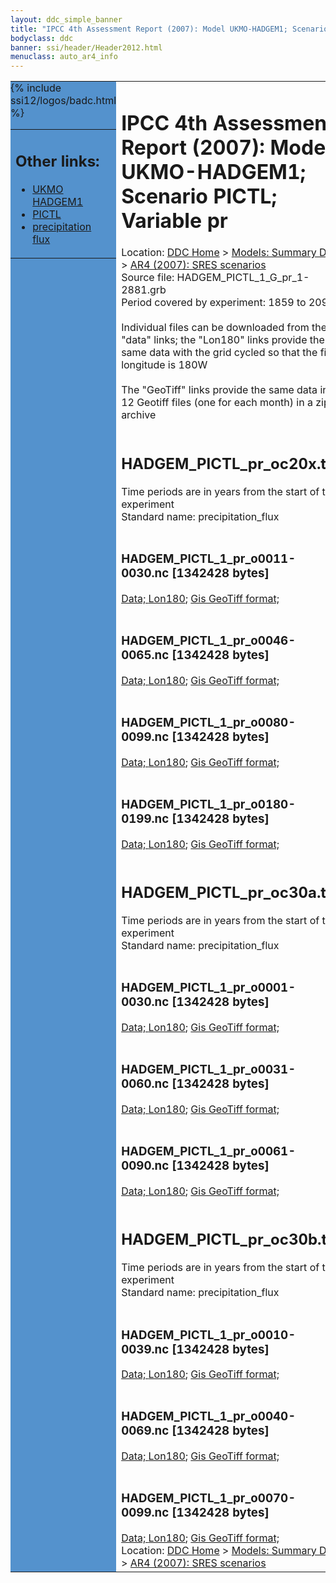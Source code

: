 ```yaml
---
layout: ddc_simple_banner
title: "IPCC 4th Assessment Report (2007): Model UKMO-HADGEM1; Scenario PICTL; Variable pr"
bodyclass: ddc
banner: ssi/header/Header2012.html
menuclass: auto_ar4_info
---
```



<table width="100%" border="0" cellspacing="0" cellpadding="0" style="border-collapse: collapse;">
<tr style="margin:0;padding:0;border:0;">
<td style="margin:0;padding:0;border:0;height:1pt;width:150pt;background:#5492CD;" valign="top" >

<div id="lh-col2" class="auto_ar4_info">
<table class="menumain" bgcolor="#5492CD" cellspacing="0" width="100%" border="0">
<tr><td>
<h2> Other links:</h2>
<ul>
<li><a href="/auto/ar4/model-UKMO-HADGEM1.html">UKMO<br/>HADGEM1</a></li>
<li><a href="/auto/ar4/scenario-PICTL.html">PICTL</a></li>
<li><a href="/auto/ar4/var-precipitation_flux.html">precipitation flux</a></li>
</ul>
</td></tr>
{% include ssi12/logos/badc.html %}
</table>
</div>
</td>
<td><h1>IPCC 4th Assessment Report (2007): Model UKMO-HADGEM1; Scenario PICTL; Variable pr</h1>

<!-- Breadcrumb1 -->
<div id="breadcrumb1" align="left">
Location: <a href="/index.html">DDC Home</a> > <a href="/sim/gcm_clim/">Models: Summary Data</a>
> <a href="/sim/gcm_clim/SRES_AR4/index.html">AR4 (2007): SRES scenarios</a>
</div>
<!-- End of Breadcrumb1 -->Source file: HADGEM_PICTL_1_G_pr_1-2881.grb
<br/>
Period covered by experiment: 1859 to 2099<br/>
<br/>Individual files can be downloaded from the "data" links; the "Lon180" links provide the same data
         with the grid cycled so that the first longitude is 180W<br/>
<br/>The "GeoTiff" links provide the same data in 12 Geotiff files (one for each month)
          in a zip archive<br/>
<br/><h2>HADGEM_PICTL_pr_oc20x.tar</h2>
Time periods are in years from the start of the experiment<br/>
Standard name: precipitation_flux<br>
<br/><h3>HADGEM_PICTL_1_pr_o0011-0030.nc [1342428 bytes]</h3>
<a href="http://apps.ipcc-data.org/cgi-bin/downl/ar4_nc/pr/HADGEM_PICTL_1_pr_o0011-0030.nc">Data; </a><a href="http://apps.ipcc-data.org/cgi-bin/downl/ar4_nc/pr/HADGEM_PICTL_1_pr_o0011-0030.cyto180.nc"> Lon180</a>; <a href="/cgi-bin/downl/ar4_tif/pr/HADGEM_PICTL_1_pr_o0011-0030.zip">Gis GeoTiff format; </a><br/>
<br/><h3>HADGEM_PICTL_1_pr_o0046-0065.nc [1342428 bytes]</h3>
<a href="http://apps.ipcc-data.org/cgi-bin/downl/ar4_nc/pr/HADGEM_PICTL_1_pr_o0046-0065.nc">Data; </a><a href="http://apps.ipcc-data.org/cgi-bin/downl/ar4_nc/pr/HADGEM_PICTL_1_pr_o0046-0065.cyto180.nc"> Lon180</a>; <a href="/cgi-bin/downl/ar4_tif/pr/HADGEM_PICTL_1_pr_o0046-0065.zip">Gis GeoTiff format; </a><br/>
<br/><h3>HADGEM_PICTL_1_pr_o0080-0099.nc [1342428 bytes]</h3>
<a href="http://apps.ipcc-data.org/cgi-bin/downl/ar4_nc/pr/HADGEM_PICTL_1_pr_o0080-0099.nc">Data; </a><a href="http://apps.ipcc-data.org/cgi-bin/downl/ar4_nc/pr/HADGEM_PICTL_1_pr_o0080-0099.cyto180.nc"> Lon180</a>; <a href="/cgi-bin/downl/ar4_tif/pr/HADGEM_PICTL_1_pr_o0080-0099.zip">Gis GeoTiff format; </a><br/>
<br/><h3>HADGEM_PICTL_1_pr_o0180-0199.nc [1342428 bytes]</h3>
<a href="http://apps.ipcc-data.org/cgi-bin/downl/ar4_nc/pr/HADGEM_PICTL_1_pr_o0180-0199.nc">Data; </a><a href="http://apps.ipcc-data.org/cgi-bin/downl/ar4_nc/pr/HADGEM_PICTL_1_pr_o0180-0199.cyto180.nc"> Lon180</a>; <a href="/cgi-bin/downl/ar4_tif/pr/HADGEM_PICTL_1_pr_o0180-0199.zip">Gis GeoTiff format; </a><br/>
<br/><h2>HADGEM_PICTL_pr_oc30a.tar</h2>
Time periods are in years from the start of the experiment<br/>
Standard name: precipitation_flux<br>
<br/><h3>HADGEM_PICTL_1_pr_o0001-0030.nc [1342428 bytes]</h3>
<a href="http://apps.ipcc-data.org/cgi-bin/downl/ar4_nc/pr/HADGEM_PICTL_1_pr_o0001-0030.nc">Data; </a><a href="http://apps.ipcc-data.org/cgi-bin/downl/ar4_nc/pr/HADGEM_PICTL_1_pr_o0001-0030.cyto180.nc"> Lon180</a>; <a href="/cgi-bin/downl/ar4_tif/pr/HADGEM_PICTL_1_pr_o0001-0030.zip">Gis GeoTiff format; </a><br/>
<br/><h3>HADGEM_PICTL_1_pr_o0031-0060.nc [1342428 bytes]</h3>
<a href="http://apps.ipcc-data.org/cgi-bin/downl/ar4_nc/pr/HADGEM_PICTL_1_pr_o0031-0060.nc">Data; </a><a href="http://apps.ipcc-data.org/cgi-bin/downl/ar4_nc/pr/HADGEM_PICTL_1_pr_o0031-0060.cyto180.nc"> Lon180</a>; <a href="/cgi-bin/downl/ar4_tif/pr/HADGEM_PICTL_1_pr_o0031-0060.zip">Gis GeoTiff format; </a><br/>
<br/><h3>HADGEM_PICTL_1_pr_o0061-0090.nc [1342428 bytes]</h3>
<a href="http://apps.ipcc-data.org/cgi-bin/downl/ar4_nc/pr/HADGEM_PICTL_1_pr_o0061-0090.nc">Data; </a><a href="http://apps.ipcc-data.org/cgi-bin/downl/ar4_nc/pr/HADGEM_PICTL_1_pr_o0061-0090.cyto180.nc"> Lon180</a>; <a href="/cgi-bin/downl/ar4_tif/pr/HADGEM_PICTL_1_pr_o0061-0090.zip">Gis GeoTiff format; </a><br/>
<br/><h2>HADGEM_PICTL_pr_oc30b.tar</h2>
Time periods are in years from the start of the experiment<br/>
Standard name: precipitation_flux<br>
<br/><h3>HADGEM_PICTL_1_pr_o0010-0039.nc [1342428 bytes]</h3>
<a href="http://apps.ipcc-data.org/cgi-bin/downl/ar4_nc/pr/HADGEM_PICTL_1_pr_o0010-0039.nc">Data; </a><a href="http://apps.ipcc-data.org/cgi-bin/downl/ar4_nc/pr/HADGEM_PICTL_1_pr_o0010-0039.cyto180.nc"> Lon180</a>; <a href="/cgi-bin/downl/ar4_tif/pr/HADGEM_PICTL_1_pr_o0010-0039.zip">Gis GeoTiff format; </a><br/>
<br/><h3>HADGEM_PICTL_1_pr_o0040-0069.nc [1342428 bytes]</h3>
<a href="http://apps.ipcc-data.org/cgi-bin/downl/ar4_nc/pr/HADGEM_PICTL_1_pr_o0040-0069.nc">Data; </a><a href="http://apps.ipcc-data.org/cgi-bin/downl/ar4_nc/pr/HADGEM_PICTL_1_pr_o0040-0069.cyto180.nc"> Lon180</a>; <a href="/cgi-bin/downl/ar4_tif/pr/HADGEM_PICTL_1_pr_o0040-0069.zip">Gis GeoTiff format; </a><br/>
<br/><h3>HADGEM_PICTL_1_pr_o0070-0099.nc [1342428 bytes]</h3>
<a href="http://apps.ipcc-data.org/cgi-bin/downl/ar4_nc/pr/HADGEM_PICTL_1_pr_o0070-0099.nc">Data; </a><a href="http://apps.ipcc-data.org/cgi-bin/downl/ar4_nc/pr/HADGEM_PICTL_1_pr_o0070-0099.cyto180.nc"> Lon180</a>; <a href="/cgi-bin/downl/ar4_tif/pr/HADGEM_PICTL_1_pr_o0070-0099.zip">Gis GeoTiff format; </a><br/>
<!-- Breadcrumb2 -->
<div id="breadcrumb2" align="left">
Location: <a href="/index.html">DDC Home</a> > <a href="/sim/gcm_clim/">Models: Summary Data</a>
> <a href="/sim/gcm_clim/SRES_AR4/index.html">AR4 (2007): SRES scenarios</a>
</div>
<!-- End of Breadcrumb2 --></td></tr></table>
